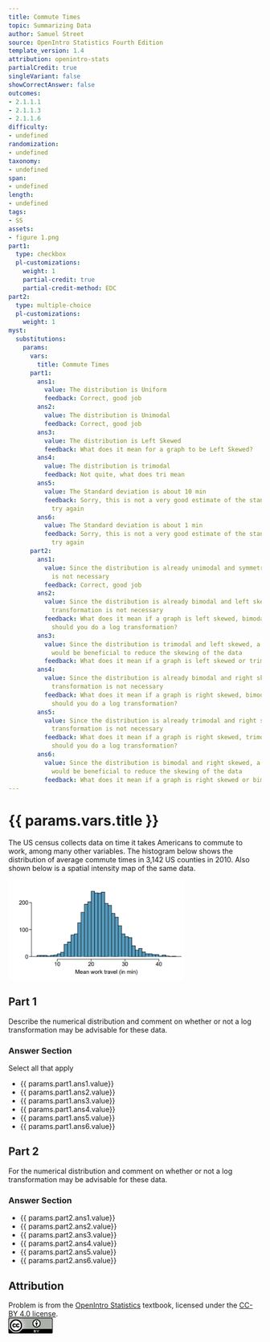 ```yaml
---
title: Commute Times
topic: Summarizing Data
author: Samuel Street
source: OpenIntro Statistics Fourth Edition
template_version: 1.4
attribution: openintro-stats
partialCredit: true
singleVariant: false
showCorrectAnswer: false
outcomes:
- 2.1.1.1
- 2.1.1.3
- 2.1.1.6
difficulty:
- undefined
randomization:
- undefined
taxonomy:
- undefined
span:
- undefined
length:
- undefined
tags:
- SS
assets:
- figure 1.png
part1:
  type: checkbox
  pl-customizations:
    weight: 1
    partial-credit: true
    partial-credit-method: EDC
part2:
  type: multiple-choice
  pl-customizations:
    weight: 1
myst:
  substitutions:
    params:
      vars:
        title: Commute Times
      part1:
        ans1:
          value: The distribution is Uniform
          feedback: Correct, good job
        ans2:
          value: The distribution is Unimodal
          feedback: Correct, good job
        ans3:
          value: The distribution is Left Skewed
          feedback: What does it mean for a graph to be Left Skewed?
        ans4:
          value: The distribution is trimodal
          feedback: Not quite, what does tri mean
        ans5:
          value: The Standard deviation is about 10 min
          feedback: Sorry, this is not a very good estimate of the standard deviation
            try again
        ans6:
          value: The Standard deviation is about 1 min
          feedback: Sorry, this is not a very good estimate of the standard deviation
            try again
      part2:
        ans1:
          value: Since the distribution is already unimodal and symmetric, a log transformation
            is not necessary
          feedback: Correct, good job
        ans2:
          value: Since the distribution is already bimodal and left skewed, a log
            transformation is not necessary
          feedback: What does it mean if a graph is left skewed, bimodal, and when
            should you do a log transformation?
        ans3:
          value: Since the distribution is trimodal and left skewed, a log transformation
            would be beneficial to reduce the skewing of the data
          feedback: What does it mean if a graph is left skewed or trimodal?
        ans4:
          value: Since the distribution is already bimodal and right skewed, a log
            transformation is not necessary
          feedback: What does it mean if a graph is right skewed, bimodal, and when
            should you do a log transformation?
        ans5:
          value: Since the distribution is already trimodal and right skewed, a log
            transformation is not necessary
          feedback: What does it mean if a graph is right skewed, trimodal, and when
            should you do a log transformation?
        ans6:
          value: Since the distribution is bimodal and right skewed, a log transformation
            would be beneficial to reduce the skewing of the data
          feedback: What does it mean if a graph is right skewed or bimodal?
---
```

# {{ params.vars.title }}
The US census collects data on time it takes Americans to commute to work, among many other variables.
The histogram below shows the distribution of average commute times in 3,142 US counties in 2010.
Also shown below is a spatial intensity map of the same data.

<img src= "figure 1.png" width="350">

## Part 1

Describe the numerical distribution and comment on whether or not a log transformation may be advisable for these data.

### Answer Section

Select all that apply

- {{ params.part1.ans1.value}}
- {{ params.part1.ans2.value}}
- {{ params.part1.ans3.value}}
- {{ params.part1.ans4.value}}
- {{ params.part1.ans5.value}}
- {{ params.part1.ans6.value}}

## Part 2

For the numerical distribution and comment on whether or not a log transformation may be advisable for these data.

### Answer Section

- {{ params.part2.ans1.value}}
- {{ params.part2.ans2.value}}
- {{ params.part2.ans3.value}}
- {{ params.part2.ans4.value}}
- {{ params.part2.ans5.value}}
- {{ params.part2.ans6.value}}

## Attribution

Problem is from the [OpenIntro Statistics](https://openintro.org/book/os/) textbook, licensed under the [CC-BY 4.0 license](https://creativecommons.org/licenses/by/4.0/).<br>![Image representing the Creative Commons 4.0 BY license.](https://raw.githubusercontent.com/firasm/bits/master/by.png)